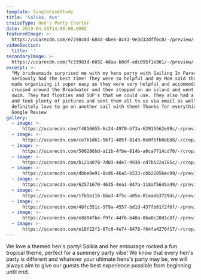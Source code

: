 ```yaml
---
template: SingleCaseStudy
title: 'Salika, Aus'
cruiseType: Hen's Party Charter
date: 2019-04-26T14:00:00.000Z
featuredImage: >-
  https://ucarecdn.com/e7290c8d-684d-4be6-8c43-9e3d32dff6c0/-/preview/-/enhance/32/
videoSection:
  title: ''
secondaryImage: >-
  https://ucarecdn.com/fc33983d-6032-4daa-b0df-edc095f1e961/-/preview/-/enhance/44/
excerpt: >-
  "My bridesmaids surprised me with my hens party with Sailing In Paradise and I
  seriously had the best time! They were so helpful and my MoH said that they
  made organising it super easy as they were very helpful and accommodating. We
  cruised around the Broadwater and then stopped on an island and went for a
  swim. They had floaties and SUP's that we could use. They also had a camera
  and took plenty of pictures and sent them all to us via email as well! Would
  definitely love to go on another sail with them! Thanks for everything guys!"
  Google Review
gallery:
  - image: >-
      https://ucarecdn.com/f4816655-6c24-4970-b73a-62915562e99c/-/preview/-/enhance/32/
  - image: >-
      https://ucarecdn.com/ce7b1d61-56f1-405f-8143-0e0f5fb6bb88/-/crop/1078x1432/0,0/-/preview/-/enhance/50/
  - image: >-
      https://ucarecdn.com/500286bd-a11b-4fbe-814b-a0ca7714cd70/-/crop/1387x1041/174,0/-/preview/-/enhance/44/
  - image: >-
      https://ucarecdn.com/b121a078-7d03-4de7-9938-cd7b522a785c/-/crop/1253x1080/0,0/-/preview/-/enhance/31/
  - image: >-
      https://ucarecdn.com/dbbe0e91-8cd6-46a5-b533-cbb2205bec99/-/preview/-/enhance/27/
  - image: >-
      https://ucarecdn.com/62571670-4635-4ea1-847a-118af5645a49/-/preview/-/enhance/50/
  - image: >-
      https://ucarecdn.com/1fb1e116-bba3-4f5c-a05e-81eaeb3729dc/-/preview/-/enhance/36/
  - image: >-
      https://ucarecdn.com/48fc351c-979a-4557-bd1d-437fb61f2f6f/-/preview/-/enhance/41/
  - image: >-
      https://ucarecdn.com/e8d04fbe-f9fc-44f6-b48a-0ba0c28d1c8f/-/preview/-/enhance/41/
  - image: >-
      https://ucarecdn.com/e18f22f3-87c0-4e74-8478-f64fa4276f17/-/crop/1186x1080/0,0/-/preview/-/enhance/26/
---
```

We love a themed hen's party! Salkia and her entourage rocked a fun tropical theme, perfect for a summery party vibe! We know that every hen's party is different and whatever your ultimate hens's party may be, we will always aim to give our guests the best experience possible from beginning until end.
